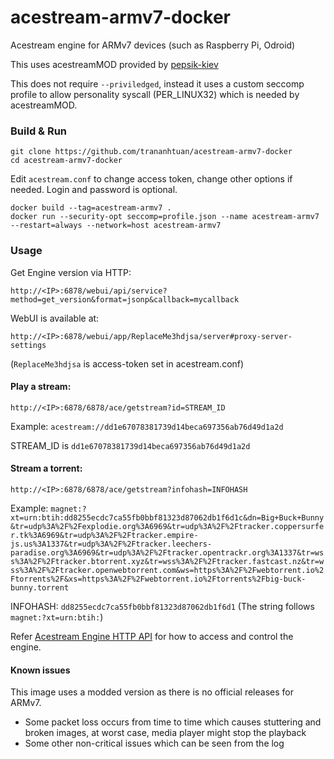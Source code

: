 # acestream-armv7-docker
Acestream engine for ARMv7 devices (such as Raspberry Pi, Odroid)

This uses acestreamMOD provided by [pepsik-kiev](https://github.com/pepsik-kiev)

This does not require `--priviledged`, instead it uses a custom seccomp profile to allow personality syscall (PER_LINUX32) which is needed by acestreamMOD.

### Build & Run
```
git clone https://github.com/trananhtuan/acestream-armv7-docker
cd acestream-armv7-docker
```
Edit `acestream.conf` to change access token, change other options if needed. Login and password is optional.
```
docker build --tag=acestream-armv7 .
docker run --security-opt seccomp=profile.json --name acestream-armv7 --restart=always --network=host acestream-armv7
```

### Usage
Get Engine version via HTTP:
```
http://<IP>:6878/webui/api/service?method=get_version&format=jsonp&callback=mycallback
```

WebUI is available at:
```
http://<IP>:6878/webui/app/ReplaceMe3hdjsa/server#proxy-server-settings
```
(`ReplaceMe3hdjsa` is access-token set in acestream.conf)

#### Play a stream:
```
http://<IP>:6878/6878/ace/getstream?id=STREAM_ID
```
Example:
`
acestream://dd1e67078381739d14beca697356ab76d49d1a2d
`

STREAM_ID is `dd1e67078381739d14beca697356ab76d49d1a2d`

#### Stream a torrent:
```
http://<IP>:6878/6878/ace/getstream?infohash=INFOHASH
```
Example: `
magnet:?xt=urn:btih:dd8255ecdc7ca55fb0bbf81323d87062db1f6d1c&dn=Big+Buck+Bunny&tr=udp%3A%2F%2Fexplodie.org%3A6969&tr=udp%3A%2F%2Ftracker.coppersurfer.tk%3A6969&tr=udp%3A%2F%2Ftracker.empire-js.us%3A1337&tr=udp%3A%2F%2Ftracker.leechers-paradise.org%3A6969&tr=udp%3A%2F%2Ftracker.opentrackr.org%3A1337&tr=wss%3A%2F%2Ftracker.btorrent.xyz&tr=wss%3A%2F%2Ftracker.fastcast.nz&tr=wss%3A%2F%2Ftracker.openwebtorrent.com&ws=https%3A%2F%2Fwebtorrent.io%2Ftorrents%2F&xs=https%3A%2F%2Fwebtorrent.io%2Ftorrents%2Fbig-buck-bunny.torrent
`

INFOHASH: `dd8255ecdc7ca55fb0bbf81323d87062db1f6d1` (The string follows `magnet:?xt=urn:btih:`)

Refer [Acestream Engine HTTP API](http://wiki.acestream.org/wiki/index.php/Engine_HTTP_API) for how to access and control the engine.

#### Known issues
This image uses a modded version as there is no official releases for ARMv7.
- Some packet loss occurs from time to time which causes stuttering and broken images, at worst case, media player might stop the playback
- Some other non-critical issues which can be seen from the log

